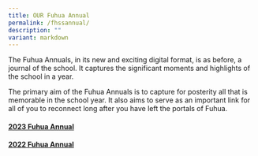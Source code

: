 ```yaml
---
title: OUR Fuhua Annual
permalink: /fhssannual/
description: ""
variant: markdown
---
```

The Fuhua Annuals, in its new and exciting digital format, is as before, a journal of the school. It captures the significant moments and highlights of the school in a year.

The primary aim of the Fuhua Annuals is to capture for posterity all that is memorable in the school year. It also aims to serve as an important link for all of you to reconnect long after you have left the portals of Fuhua. 

#### [2023 Fuhua Annual](https://go.gov.sg/2023fuhuaannual) 
#### [2022 Fuhua Annual](https://go.gov.sg/2022fuhuaannual)